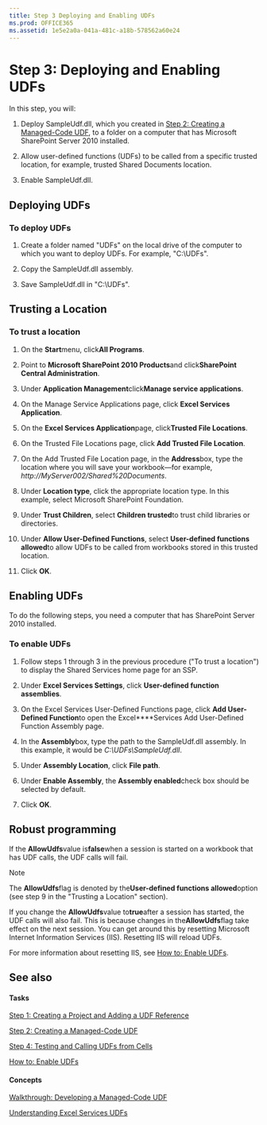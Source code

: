 ```yaml
---
title: Step 3 Deploying and Enabling UDFs
ms.prod: OFFICE365
ms.assetid: 1e5e2a0a-041a-481c-a18b-578562a60e24
---
```



# Step 3: Deploying and Enabling UDFs

In this step, you will: 
  
    
    


1. Deploy SampleUdf.dll, which you created in  [Step 2: Creating a Managed-Code UDF](step-2-creating-a-managed-code-udf.md), to a folder on a computer that has Microsoft SharePoint Server 2010 installed. 
    
  
2. Allow user-defined functions (UDFs) to be called from a specific trusted location, for example, trusted Shared Documents location. 
    
  
3. Enable SampleUdf.dll. 
    
  

## Deploying UDFs


### To deploy UDFs


1. Create a folder named "UDFs" on the local drive of the computer to which you want to deploy UDFs. For example, "C:\\UDFs". 
    
  
2. Copy the SampleUdf.dll assembly. 
    
  
3. Save SampleUdf.dll in "C:\\UDFs". 
    
  

## Trusting a Location


### To trust a location


1. On the **Start**menu, click**All Programs**. 
    
  
2. Point to **Microsoft SharePoint 2010 Products**and click**SharePoint Central Administration**. 
    
  
3. Under **Application Management**click**Manage service applications**. 
    
  
4. On the Manage Service Applications page, click **Excel Services Application**. 
    
  
5. On the **Excel Services Application**page, click**Trusted File Locations**. 
    
  
6. On the Trusted File Locations page, click **Add Trusted File Location**. 
    
  
7. On the Add Trusted File Location page, in the **Address**box, type the location where you will save your workbook—for example, _http://MyServer002/Shared%20Documents_. 
    
  
8. Under **Location type**, click the appropriate location type. In this example, select Microsoft SharePoint Foundation. 
    
  
9. Under **Trust Children**, select **Children trusted**to trust child libraries or directories.
    
  
10. Under **Allow User-Defined Functions**, select **User-defined functions allowed**to allow UDFs to be called from workbooks stored in this trusted location.
    
  
11. Click **OK**. 
    
  

## Enabling UDFs

To do the following steps, you need a computer that has SharePoint Server 2010 installed. 
  
    
    

### To enable UDFs


1. Follow steps 1 through 3 in the previous procedure ("To trust a location") to display the Shared Services home page for an SSP. 
    
  
2. Under **Excel Services Settings**, click **User-defined function assemblies**. 
    
  
3. On the Excel Services User-Defined Functions page, click **Add User-Defined Function**to open the Excel****Services Add User-Defined Function Assembly page. 
    
  
4. In the **Assembly**box, type the path to the SampleUdf.dll assembly. In this example, it would be _C:\\UDFs\\SampleUdf.dll_. 
    
  
5. Under **Assembly Location**, click **File path**. 
    
  
6. Under **Enable Assembly**, the **Assembly enabled**check box should be selected by default.
    
  
7. Click **OK**. 
    
  

## Robust programming

If the **AllowUdfs**value is**false**when a session is started on a workbook that has UDF calls, the UDF calls will fail.
  
    
    

> [!NOTE]  
> The **AllowUdfs**flag is denoted by the**User-defined functions allowed**option (see step 9 in the "Trusting a Location" section).
  
    
    

If you change the **AllowUdfs**value to**true**after a session has started, the UDF calls will also fail. This is because changes in the**AllowUdfs**flag take effect on the next session. You can get around this by resetting Microsoft Internet Information Services (IIS). Resetting IIS will reload UDFs.
  
    
    
For more information about resetting IIS, see  [How to: Enable UDFs](how-to-enable-udfs.md). 
  
    
    

## See also


#### Tasks


  
    
    
 [Step 1: Creating a Project and Adding a UDF Reference](step-1-creating-a-project-and-adding-a-udf-reference.md)
  
    
    
 [Step 2: Creating a Managed-Code UDF](step-2-creating-a-managed-code-udf.md)
  
    
    
 [Step 4: Testing and Calling UDFs from Cells](step-4-testing-and-calling-udfs-from-cells.md)
  
    
    
 [How to: Enable UDFs](how-to-enable-udfs.md)
#### Concepts


  
    
    
 [Walkthrough: Developing a Managed-Code UDF](walkthrough-developing-a-managed-code-udf.md)
  
    
    
 [Understanding Excel Services UDFs](understanding-excel-services-udfs.md)
